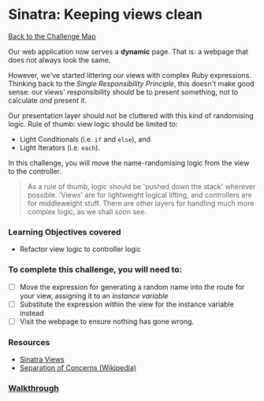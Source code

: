 # Sinatra: Keeping views clean

[Back to the Challenge Map](README.md)

Our web application now serves a **dynamic** page. That is: a webpage that does not always look the same.

However, we've started littering our views with complex Ruby expressions. Thinking back to the _Single Responsibility Principle_, this doesn't make good sense: our views' responsibility should be to present something, not to calculate _and_ present it.

Our presentation layer should not be cluttered with this kind of randomising logic. Rule of thumb: view logic should be limited to:

- Light Conditionals (i.e. `if` and `else`), and
- Light Iterators (i.e. `each`).

In this challenge, you will move the name-randomising logic from the view to the controller.

> As a rule of thumb, logic should be 'pushed down the stack' wherever possible. 'Views' are for lightweight logical lifting, and controllers are for middleweight stuff. There are other layers for handling much more complex logic, as we shall soon see.

### Learning Objectives covered
- Refactor view logic to controller logic

### To complete this challenge, you will need to:

- [ ] Move the expression for generating a random name into the route for your view, assigning it to an _instance variable_
- [ ] Substitute the expression within the view for the instance variable instead
- [ ] Visit the webpage to ensure nothing has gone wrong.

### Resources

- [Sinatra Views](http://www.sinatrarb.com/intro.html#Views%20/%20Templates)
- [Separation of Concerns (Wikipedia)](https://en.wikipedia.org/wiki/Separation_of_concerns)

### [Walkthrough](../walkthroughs/sinatra_keeping_views_clean.md)
